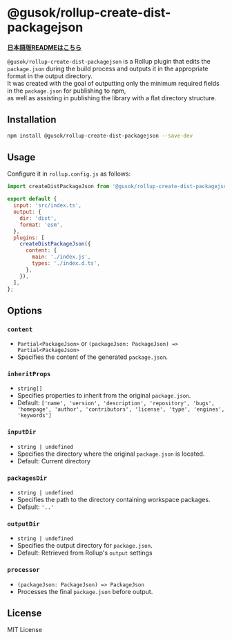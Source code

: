 # @gusok/rollup-create-dist-packagejson

**[日本語版READMEはこちら](./README-ja.md)**

`@gusok/rollup-create-dist-packagejson` is a Rollup plugin that edits the `package.json` during the build process and outputs it in the appropriate format in the output directory.  
It was created with the goal of outputting only the minimum required fields in the `package.json` for publishing to npm,  
as well as assisting in publishing the library with a flat directory structure.

## Installation

```sh
npm install @gusok/rollup-create-dist-packagejson --save-dev
```

## Usage

Configure it in `rollup.config.js` as follows:

```js
import createDistPackageJson from '@gusok/rollup-create-dist-packagejson';

export default {
  input: 'src/index.ts',
  output: {
    dir: 'dist',
    format: 'esm',
  },
  plugins: [
    createDistPackageJson({
      content: {
        main: './index.js',
        types: './index.d.ts',
      },
    }),
  ],
};
```

## Options

### `content`

- `Partial<PackageJson>` or `(packageJson: PackageJson) => Partial<PackageJson>`
- Specifies the content of the generated `package.json`.

### `inheritProps`

- `string[]`
- Specifies properties to inherit from the original `package.json`.
- Default: `['name', 'version', 'description', 'repository', 'bugs', 'homepage', 'author', 'contributors', 'license', 'type', 'engines', 'keywords']`

### `inputDir`

- `string | undefined`
- Specifies the directory where the original `package.json` is located.
- Default: Current directory

### `packagesDir`

- `string | undefined`
- Specifies the path to the directory containing workspace packages.
- Default: `'..'`

### `outputDir`

- `string | undefined`
- Specifies the output directory for `package.json`.
- Default: Retrieved from Rollup's `output` settings

### `processor`

- `(packageJson: PackageJson) => PackageJson`
- Processes the final `package.json` before output.

## License

MIT License
